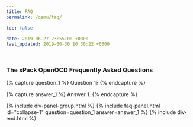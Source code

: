 ```yaml
---
title: FAQ
permalink: /qemu/faq/

toc: false

date: 2019-06-27 23:55:00 +0300
last_updated: 2019-06-30 10:30:22 +0300

---
```


### The xPack OpenOCD Frequently Asked Questions

{% capture question_1 %}
Question 1?
{% endcapture %}

{% capture answer_1 %}
Answer 1.
{% endcapture %}

{% include div-panel-group.html %}
{% include faq-panel.html id="collapse-1" question=question_1 answer=answer_1 %}
{% include div-end.html %}
